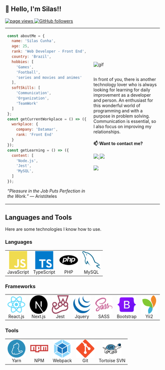## 👋 Hello, I'm Silas!!

<p align="left">
  <a href="https://github.com/silasmasay">
    <img src="https://komarev.com/ghpvc/?username=silasmasay" alt="page views" />
  </a>
  <a href="https://github.com/silasmasay?tab=followers">
    <img alt="GitHub followers" src="https://img.shields.io/github/followers/silasmasay?color=green&logo=github">
  </a>
</p>

<table>
  <tr>
    <td>
    
```JavaScript
const aboutMe = {
  name: 'Silas Cunha',
  age: 25,
  rank: 'Web Developer - Front End',
  country: 'Brazil',
  hobbies: [
    'Games',
    'Football',
    'series and movies and animes'
  ],
  softSkills: [
    'Communication',
    'Organization',
    'TeamWork'
  ]
};
const getCurrentWorkplace = () => ({
  workplace: {
    company: 'Datamar',
    rank: 'Front End'
  }
});
const getLearning = () => ({
  content: [
    'Node.js',
    'Jest',
    'MySQL',
  ]
});
```

_“Pleasure in the Job Puts Perfection in the Work.”_ — Aristóteles
  </td>
    <td>
      <img align="center" alt="gif" src="https://camo.githubusercontent.com/5dc6ee33381917e41fc9c4951799268998f11a9b864399bf79a0842e4f9b194d/68747470733a2f2f692e696d6775722e636f6d2f315a76566b44632e676966">
      <br><br>
      <p>
        In front of you, there is another technology lover who is always looking for learning for daily improvement as a developer and person. An enthusiast for this wonderful world of programming and with a purpose in problem solving. Communication is essential, so I also focus on improving my relationships.
      </p>
      <h4>📫 Want to contact me?</h4>
      <a href="https://www.linkedin.com/in/silas-masay-892b74167/" target="_blank">
        <img src="https://img.shields.io/badge/-LinkedIn-%230077B5?style=for-the-badge&logo=linkedin&logoColor=white" target="_blank">
      </a>
      <a href="mailto:silasmasay19@gmail.com">
        <img src="https://img.shields.io/badge/-Gmail-%23333?style=for-the-badge&logo=gmail&logoColor=white" target="_blank">
      </a> 
      <br/><br/>
      <img align="center" src="https://github-readme-stats.vercel.app/api/top-langs/?username=silasmasay&layout=compact&langs_count=7&theme=dracula"/>
    </td>
  </tr>
</table>

## Languages and Tools

<p>Here are some technologies I know how to use.</p>

<h3>Languages</h3>

<table>
  <tbody>
    <tr>
      <td align="center">
        <img align="center" title="JavaScript" alt="JavaScript" height="60" width="60" src="https://raw.githubusercontent.com/devicons/devicon/master/icons/javascript/javascript-plain.svg">
        <br>JavaScript
      </td>
      <td align="center">
        <img align="center" title="TypeScript" alt="TypeScript" height="60" width="60" src="https://raw.githubusercontent.com/devicons/devicon/master/icons/typescript/typescript-plain.svg">
        <br>TypeScript
      </td>
      <td align="center">
        <img align="center" title="PHP" alt="PHP" height="60" width="60" src="https://raw.githubusercontent.com/devicons/devicon/master/icons/php/php-plain.svg">
        <br>PHP
      </td>
      <td align="center">
        <img align="center" title="MySQL" alt="MySQL" height="60" width="60" src="https://raw.githubusercontent.com/devicons/devicon/master/icons/mysql/mysql-original.svg">
        <br>MySQL
      </td>
    </tr>
  </tbody>
</table>

<h3>Frameworks</h3>

<table>
  <tbody>
    <tr>
      <td align="center">
        <img align="center" title="React.js" alt="React.js" height="60" width="60" src="https://raw.githubusercontent.com/devicons/devicon/master/icons/react/react-original.svg">
         <br>React.js
      </td>
      <td align="center">
        <img align="center" title="Next.js" alt="Next.js" height="60" width="60" src="https://raw.githubusercontent.com/devicons/devicon/master/icons/nextjs/nextjs-original.svg">
         <br>Next.js
      </td>
      <td align="center">
        <img align="center" title="Jest" alt="Jest" height="60" width="60" src="https://raw.githubusercontent.com/devicons/devicon/master/icons/jest/jest-plain.svg">
         <br>Jest
      </td>
      <td align="center">
        <img align="center" title="Jquery" alt="Jquery" height="60" width="60" src="https://raw.githubusercontent.com/devicons/devicon/master/icons/jquery/jquery-original.svg">
         <br>Jquery
      </td>
      <td align="center">
        <img align="center" title="SASS" alt="SASS" height="60" width="60" src="https://raw.githubusercontent.com/devicons/devicon/master/icons/sass/sass-original.svg">
        <br>SASS
      </td>
      <td align="center">
        <img align="center" title="Bootstrap" alt="Bootstrap" height="60" width="60" src="https://raw.githubusercontent.com/devicons/devicon/master/icons/bootstrap/bootstrap-original.svg">
        <br>Bootstrap
      </td>
      <td align="center">
        <img align="center" title="Yii2" alt="Yii2" height="60" width="60" src="https://raw.githubusercontent.com/devicons/devicon/master/icons/yii/yii-original.svg">
        <br>Yii2
      </td>
    </tr>
  </tbody>
</table>

<h3>Tools</h3>

<table>
  <tbody>
    <tr>
      <td align="center">
        <img align="center" title="Yarn" alt="Yarn" height="60" width="60" src="https://raw.githubusercontent.com/devicons/devicon/master/icons/yarn/yarn-original.svg">
        <br>Yarn
      </td>
      <td align="center">
        <img align="center" title="NPM" alt="NPM" height="60" width="60" src="https://raw.githubusercontent.com/devicons/devicon/master/icons/npm/npm-original-wordmark.svg">
        <br>NPM
      </td>
      <td align="center">
        <img align="center" title="Webpack" alt="Webpack" height="60" width="60" src="https://raw.githubusercontent.com/devicons/devicon/master/icons/webpack/webpack-original.svg">
        <br>Webpack
      </td>
      <td align="center">
        <img align="center" title="Git" alt="Git" height="60" width="60" src="https://raw.githubusercontent.com/devicons/devicon/master/icons/git/git-original.svg">
        <br>Git
      </td>
      <td align="center">
        <img align="center" title="Tortoise SVN" alt="SVN" height="60" width="60" src="https://raw.githubusercontent.com/devicons/devicon/master/icons/tortoisegit/tortoisegit-original.svg">
        <br>Tortoise SVN
      </td>
    </tr>
  </tbody>
</table>
